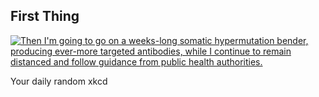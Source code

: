 ## First Thing
[![Then I'm going to go on a weeks-long somatic hypermutation bender, producing ever-more targeted antibodies, while I continue to remain distanced and follow guidance from public health authorities.](https://imgs.xkcd.com/comics/first_thing.png)](https://xkcd.com/2404/ "Then I'm going to go on a weeks-long somatic hypermutation bender, producing ever-more targeted antibodies, while I continue to remain distanced and follow guidance from public health authorities.")

Your daily random xkcd
